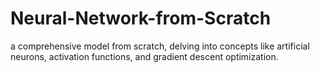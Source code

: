 # Neural-Network-from-Scratch
a comprehensive model from scratch, delving into concepts like artificial neurons, activation functions, and gradient descent optimization.
